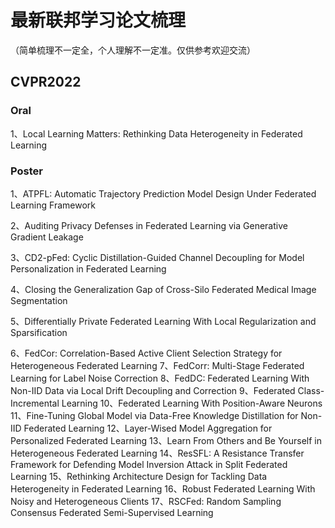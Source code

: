 # 最新联邦学习论文梳理
（简单梳理不一定全，个人理解不一定准。仅供参考欢迎交流）
## CVPR2022
### Oral
1、Local Learning Matters: Rethinking Data Heterogeneity in Federated Learning

### Poster
1、ATPFL: Automatic Trajectory Prediction Model Design Under Federated Learning Framework 

2、Auditing Privacy Defenses in Federated Learning via Generative Gradient Leakage

3、CD2-pFed: Cyclic Distillation-Guided Channel Decoupling for Model Personalization in Federated Learning

4、Closing the Generalization Gap of Cross-Silo Federated Medical Image Segmentation

5、Differentially Private Federated Learning With Local Regularization and Sparsification

6、FedCor: Correlation-Based Active Client Selection Strategy for Heterogeneous Federated Learning
7、FedCorr: Multi-Stage Federated Learning for Label Noise Correction
8、FedDC: Federated Learning With Non-IID Data via Local Drift Decoupling and Correction
9、Federated Class-Incremental Learning
10、Federated Learning With Position-Aware Neurons
11、Fine-Tuning Global Model via Data-Free Knowledge Distillation for Non-IID Federated Learning
12、Layer-Wised Model Aggregation for Personalized Federated Learning
13、Learn From Others and Be Yourself in Heterogeneous Federated Learning
14、ResSFL: A Resistance Transfer Framework for Defending Model Inversion Attack in Split Federated Learning
15、Rethinking Architecture Design for Tackling Data Heterogeneity in Federated Learning
16、Robust Federated Learning With Noisy and Heterogeneous Clients
17、RSCFed: Random Sampling Consensus Federated Semi-Supervised Learning
